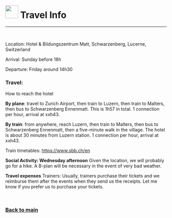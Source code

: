 
# <img border="0" src="https://www.svgrepo.com/show/4199/placeholder-on-a-map.svg" width="40" height="40"> Travel Info

***

<br/>

Location: Hotel & Bildungszentrum Matt, Schwarzenberg, Lucerne, Switzerland

Arrival: Sunday before 18h

Departure: Friday around 14h30


### Travel:

How to reach the hotel

**By plane**: travel to Zurich Airport, then train to Luzern, then train to Malters, then bus to Schwarzenberg Ennenmatt. This is 1h57 in total. 1 connection per hour, arrival at xxh43.

**By train**: from anywhere, reach Luzern, then train to Malters, then bus to Schwarzenberg Ennenmatt, then a five-minute walk in the village. The hotel is about 30 minutes from Luzern station. 1 connection per hour, arrival at xxh43.

Train timetables: https://www.sbb.ch/en

**Social Activity: Wednesday afternoon**
Given the location, we will probably go for a hike. A B-plan will be necessary in the event of very bad weather.

**Travel expenses**
Trainers: Usually, trainers purchase their tickets and we reimburse them after the events when they send us the receipts. Let me know if you prefer us to purchase your tickets.

<br/>

### [Back to main](README.md)
